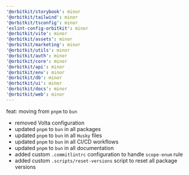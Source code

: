 ```yaml
---
'@orbitkit/storybook': minor
'@orbitkit/tailwind': minor
'@orbitkit/tsconfig': minor
'eslint-config-orbitkit': minor
'@orbitkit/vite': minor
'@orbitkit/assets': minor
'@orbitkit/marketing': minor
'@orbitkit/utils': minor
'@orbitkit/auth': minor
'@orbitkit/core': minor
'@orbitkit/api': minor
'@orbitkit/env': minor
'@orbitkit/db': minor
'@orbitkit/ui': minor
'@orbitkit/docs': minor
'@orbitkit/web': minor
---
```


feat: moving from `pnpm` to `bun`

- removed Volta configuration
- updated `pnpm` to `bun` in all packages
- updated `pnpm` to `bun` in all `Husky` files
- updated `pnpm` to `bun` in all CI/CD workflows
- updated `pnpm` to `bun` in all documentation
- added custom `.commitlintrc` configuration to handle `scope-enum` rule
- added custom `.scripts/reset-versions` script to reset all package versions
